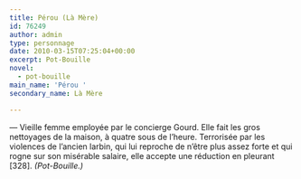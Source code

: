 ```yaml
---
title: Pérou (Là Mère)
id: 76249
author: admin
type: personnage
date: 2010-03-15T07:25:04+00:00
excerpt: Pot-Bouille
novel:
  - pot-bouille
main_name: 'Pérou '
secondary_name: Là Mère

---
```

— Vieille femme employée par le concierge Gourd. Elle fait les gros nettoyages de la maison, à quatre sous de l&rsquo;heure. Terrorisée par les violences de l&rsquo;ancien larbin, qui lui reproche de n&rsquo;être plus assez forte et qui rogne sur son misérable salaire, elle accepte une réduction en pleurant [328]. _(Pot-Bouille.)_